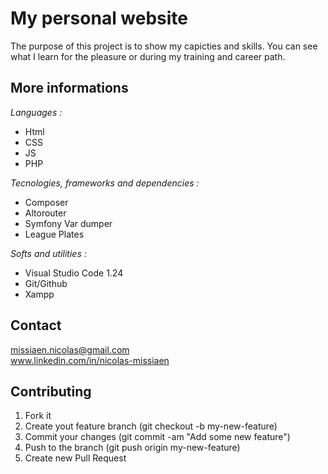 # My personal website

The purpose of this project is to show my capicties and skills. You can see what I learn for the pleasure or during my training and career path.

## More informations

*Languages :* 
- Html
- CSS
- JS
- PHP

*Tecnologies, frameworks and dependencies :*
- Composer
- Altorouter
- Symfony Var dumper
- League Plates

*Softs and utilities :*
- Visual Studio Code 1.24
- Git/Github
- Xampp

## Contact
missiaen.nicolas@gmail.com  
www.linkedin.com/in/nicolas-missiaen

## Contributing
1. Fork it
2. Create yout feature branch (git checkout -b my-new-feature)
3. Commit your changes (git commit -am "Add some new feature")
4. Push to the branch (git push origin my-new-feature)
5. Create new Pull Request
